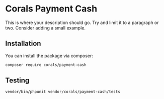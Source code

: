 # Corals Payment Cash

This is where your description should go. Try and limit it to a paragraph or two. Consider adding a small example.

## Installation

You can install the package via composer:

```bash
composer require corals/payment-cash
```

## Testing

```bash
vendor/bin/phpunit vendor/corals/payment-cash/tests 
```
